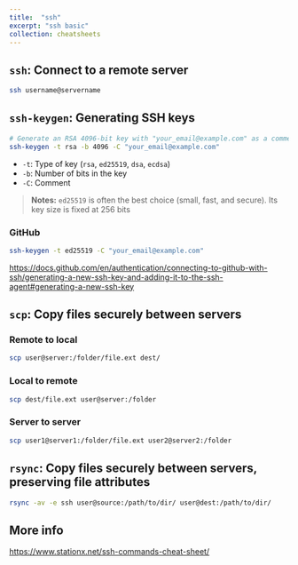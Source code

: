 ```yaml
---
title:  "ssh"
excerpt: "ssh basic"
collection: cheatsheets
---
```


## `ssh`: Connect to a remote server
```bash
ssh username@servername
```

## `ssh-keygen`: Generating SSH keys
```bash
# Generate an RSA 4096-bit key with "your_email@example.com" as a comment
ssh-keygen -t rsa -b 4096 -C "your_email@example.com"
```
* `-t`: Type of key (`rsa`, `ed25519`, `dsa`, `ecdsa`)
* `-b`: Number of bits in the key
* `-C`: Comment
> **Notes:** `ed25519` is often the best choice (small, fast, and secure). Its key size is fixed at 256 bits

### GitHub
```bash
ssh-keygen -t ed25519 -C "your_email@example.com"
```
https://docs.github.com/en/authentication/connecting-to-github-with-ssh/generating-a-new-ssh-key-and-adding-it-to-the-ssh-agent#generating-a-new-ssh-key

## `scp`: Copy files securely between servers
### Remote to local
```bash
scp user@server:/folder/file.ext dest/
```
### Local to remote
```bash
scp dest/file.ext user@server:/folder
```
### Server to server
```bash
scp user1@server1:/folder/file.ext user2@server2:/folder
```

## `rsync`: Copy files securely between servers, preserving file attributes
```bash
rsync -av -e ssh user@source:/path/to/dir/ user@dest:/path/to/dir/
```

## More info
https://www.stationx.net/ssh-commands-cheat-sheet/